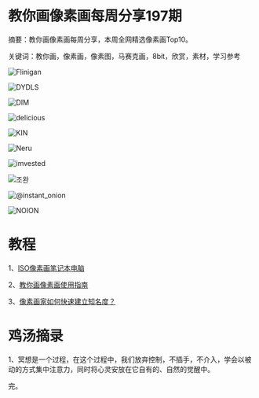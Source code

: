 # 教你画像素画每周分享197期

摘要：教你画像素画每周分享，本周全网精选像素画Top10。

关键词：教你画，像素画，像素图，马赛克画，8bit，欣赏，素材，学习参考

![Flinigan](https://files.mdnice.com/user/10493/266f67fa-7800-4b7f-807b-de422de922b2.png)

![DYDLS](https://files.mdnice.com/user/10493/e801d835-030d-4e49-ad96-1d1916b5ae12.png)

![DIM](https://files.mdnice.com/user/10493/0d1f0793-e5c5-4374-9de3-fdc033263e7a.png)

![delicious](https://files.mdnice.com/user/10493/8b2e0d1d-d535-40d4-aac3-b4ba7637e44f.png)

![KIN](https://files.mdnice.com/user/10493/f36e3fd6-686e-4f40-94a7-268faae79b28.png)

![Neru](https://files.mdnice.com/user/10493/c7418329-47a6-4442-b841-a27c2dd246aa.png)

![imvested](https://files.mdnice.com/user/10493/a128656c-2114-4ee8-8cee-6c0c55a01bba.png)

![조완](https://files.mdnice.com/user/10493/b189ead3-1415-4ce4-9a08-49ca1a7a94c2.png)

![@instant_onion](https://files.mdnice.com/user/10493/cc6cd1e5-72d9-4d3d-a9e0-8b1d94aebc69.jpeg)

![NOION](https://files.mdnice.com/user/10493/d83fd154-8743-4474-bd8c-99560ee0ac5b.png)


# 教程

1、[ISO像素画笔记本电脑](https://mp.weixin.qq.com/s/E_hvNQhJzYxIYYMDOPaRTQ)

2、[教你画像素画使用指南](https://mp.weixin.qq.com/s/ljG3sNoPycHZOH8CIBLMcw)

3、[像素画家如何快速建立知名度？](https://mp.weixin.qq.com/s/fg3BKtz4qYcBkkgLn2WlLw)

# 鸡汤摘录

1、冥想是一个过程，在这个过程中，我们放弃控制，不插手，不介入，学会以被动的方式集中注意力，同时将心灵安放在它自有的、自然的觉醒中。

完。